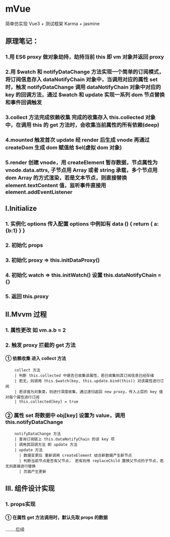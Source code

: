 # mVue
  简单仿实现 Vue3 + 测试框架 Karma + jasmine
  
## 原理笔记：
  ### 1.用 ES6 proxy 做对象劫持，劫持当前 this 即 vm 对象并返回 proxy
  ### 2.用 $watch 和 notifyDataChange 方法实现一个简单的订阅模式，将订阅信息存入 dataNotifyChain 对象中，当调用对应的属性 set 时，触发 notifyDataChange 调用 dataNotifyChain 对象中对应的 key 的回调方法，通过 $watch 和 update 实现一系列 dom 节点替换和事件回调触发
  ### 3.collect 方法完成依赖收集 完成的收集存入 this.collected 对象中，在调用 this 的 get 方法时，会收集当前属性的所有依赖(deep)
  ### 4.mounted 触发首次 update 经 render 后生成 vnode 再通过 createDom 生成 dom 赋值给 $el(虚拟 dom 对象)
  ### 5.render 创建 vnode，用 createElement 暂存数据，节点属性为 vnode.data.attrs, 子节点用 Array 或者 string 承载，多个节点用 dom Array 的方式渲染，若是文本节点，则直接替换element.textContent 值，监听事件直接用 element.addEventListener

## Ⅰ.Initialize
### 1. 实例化 options 传入配置 options 中例如有 data () { return { a:{b:1} } }
### 2. 初始化 props
### 3. 初始化 proxy => this.initDataProxy()
### 4. 初始化 watch => this.initWatch() 设置 this.dataNotifyChain = {}
### 5. 返回 this.proxy

## Ⅱ.Mvvm 过程
### 1. 属性更改 如 vm.a.b = 2
### 2. 触发 proxy 拦截的 get 方法
#### ① 依赖收集 进入 collect 方法
        collect 方法
        | 判断 this.collected 中是否已收集该属性，若已收集则其订阅信息已经存储
        | 若无，则调用 this.$watch(key, this.update.bind(this)) 对该属性进行订阅
        | 若该值为对象类，则进行深度收集，通过递归返回 new proxy，传入上层的 key 值对每个属性进行订阅
        | this.collected[key] = true
### ② 属性 set 将数据中 obj[key] 设置为 value，调用 this.notifyDataChange
        notifyDataChange 方法
        | 查询订阅链上 this.dataNotifyChain 的该 key 项
        | 调用其回调方法 即 update 方法
        | update 方法
          | 数据变更后 重新调用 createElement 结合新数据产生新节点
          | 判断当前节点是否有父节点， 若有则用 replaceChild 置换父节点的子节点，若无则直接进行替换
          | 页面产生更新

## III. 组件设计实现
### 1. props实现
#### ① 在属性 get 方法调用时，默认先取 props 的数据

........后续
      
